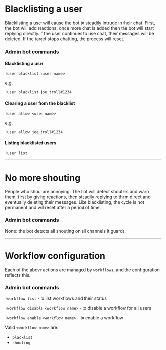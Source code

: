 
# Blacklisting a user

Blacklisting a user will cause the bot to steadily intrude in their chat. First, the bot will add reactions; once more chat is added then the bot will start replying directly. If the user continues to use chat, their messages will be deleted. If the target stops chatting, the process will reset.

### Admin bot commands

#### Blacklisting a user

``!user blacklist <user name>``

e.g.

``!user blacklist joe_troll#1234``

#### Clearing a user from the blacklist

``!user allow <user name>``

e.g.

``!user allow joe_troll#1234``

#### Listing blacklisted users

``!user list``

---

# No more shouting

People who shout are annoying. The bot will detect shouters and warn them, first by giving reactions, then steadily replying to them direct and eventually deleting their messages. Like blacklisting, the cycle is not permanent and will reset after a period of time.

### Admin bot commands

None: the bot detects all shouting on all channels it guards.

---

# Workflow configuration

Each of the above actions are managed by ``workflows``, and the configuration reflects this.

### Admin bot commands

``!workflow list`` - to list workflows and their status

``!workflow disable <workflow name>`` - to disable a workflow for all users

``!workflow enable <workflow name>`` - to enable a workflow

Valid ``<workflow name>`` are:

* ``blacklist``
* ``shouting``
